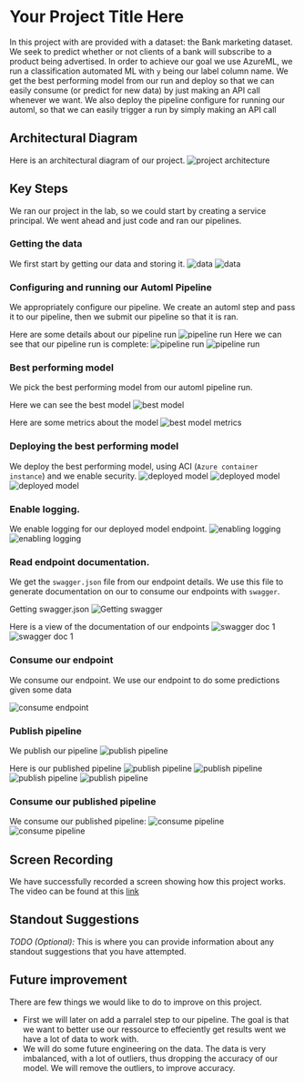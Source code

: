 # Your Project Title Here

In this project with are provided with a dataset: the Bank marketing dataset. We seek to predict whether or not clients of a bank will subscribe to a product being advertised. In order to achieve our goal we use AzureML, we run a classification automated ML with ``y`` being our label column name. We get the best performing model from our run and deploy so that we can easily consume (or predict for new data) by just making an API call whenever we want. We also deploy the pipeline configure for running our automl, so that we can easily trigger a run by simply making an API call

## Architectural Diagram
Here is an architectural diagram of our project.
![project architecture](./project-architecture.png)

## Key Steps
We ran our project in the lab, so we could start by creating a service principal. We went ahead and just code and ran our pipelines.

### Getting the data
We first start by getting our data and storing it.
![data](./dataset-1.png)
![data](./dataset-2.png)


### Configuring and running our Automl Pipeline
We appropriately configure our pipeline. We create an automl step and pass it to our pipeline, then we submit our pipeline so that it is ran. 

Here are some details about our pipeline run
![pipeline run](./pipeline-rundetails.png)
Here we can see that our pipeline run is complete:
![pipeline run](./pipeline-run-completed.png)
![pipeline run](./pipeline-run-completed-two.png)


### Best performing model
We pick the best performing model from our automl pipeline run.

Here we can see the best model
![best model](./best_model.png)

Here are some metrics about the model
![best model metrics](./best_model_metrics.png)

### Deploying the best performing model

We deploy the best performing model, using ACI (``Azure container instance``) and we enable security.
![deployed model](./deploying-best-model.png)
![deployed model](./published_model.png)
![deployed model](./best-model-deployed-details.png)

### Enable logging. 

We enable logging for our deployed model endpoint. 
![enabling logging](./enable_logging-1.png)
![enabling logging](./enable_logging-2.png)

### Read endpoint documentation. 
We get the ``swagger.json`` file from our endpoint details. We use this file to generate documentation on our to consume our endpoints with ``swagger``.

Getting swagger.json
![Getting swagger](./get_swagger_json.png)

Here is a view of the documentation of our endpoints
![swagger doc 1](./swagger_doc-1.png)
![swagger doc 1](./swagger_doc-2.png)


### Consume our endpoint
We consume our endpoint. We use our endpoint to do some predictions given some data

![consume endpoint](./consume-deployed-model.png)

### Publish pipeline
We publish our pipeline
![publish pipeline](./publishing-pipeline.png)

Here is our published pipeline
![publish pipeline](./published-pipeline.png)
![publish pipeline](./pipeline-rest-point.png)
![publish pipeline](./pipeline-rest-point-two.png)
![publish pipeline](./pipeline-rest-point-three.png)

### Consume our published pipeline

We consume our published pipeline:
![consume pipeline](./scheduled-pipeline-restpoint-run.png)
![consume pipeline](./consume-published-pipeline.png)

## Screen Recording
We have successfully recorded a screen showing how this project works. The video can be found at this [link](https://youtu.be/KNpKExpGcD0)

## Standout Suggestions
*TODO (Optional):* This is where you can provide information about any standout suggestions that you have attempted.

## Future improvement

There are few things we would like to do to improve on this project.
- First we will later on add a parralel step to our pipeline. The goal is that we want to better use our ressource to effeciently get results went we have a lot of data to work with.
- We will do some future engineering on the data. The data is very imbalanced, with a lot of outliers, thus dropping the accuracy of our model. We will remove the outliers, to improve accuracy.
